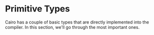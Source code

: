 # Primitive Types

Cairo has a couple of basic types that are directly implemented into the
compiler. In this section, we'll go through the most important ones.
